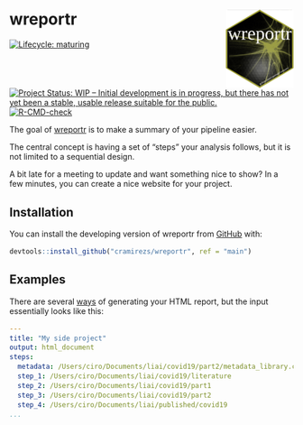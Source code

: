 
<!-- README.md is generated from README.Rmd. Please edit that file -->

# wreportr <img src="man/figures/logo.png" align="right" width="120" />

<!-- badges: start -->

[![Lifecycle:
maturing](https://img.shields.io/badge/lifecycle-maturing-blue.svg)](https://www.tidyverse.org/lifecycle/#maturing)
[![Project Status: WIP – Initial development is in progress, but there
has not yet been a stable, usable release suitable for the
public.](https://www.repostatus.org/badges/latest/wip.svg)](https://www.repostatus.org/#wip)
[![R-CMD-check](https://github.com/cramirezs/wreportr/workflows/R-CMD-check/badge.svg)](https://github.com/cramirezs/wreportr/actions)
<!-- badges: end -->

The goal of [wreportr](https://cramirezs.github.io/wreportr/index.html)
is to make a summary of your pipeline easier.

The central concept is having a set of “steps” your analysis follows,
but it is not limited to a sequential design.

A bit late for a meeting to update and want something nice to show? In a
few minutes, you can create a nice website for your project.

## Installation

You can install the developing version of wreportr from
[GitHub](https://github.com/cramirezs/wreportr) with:

``` r
devtools::install_github("cramirezs/wreportr", ref = "main")
```

## Examples

There are several [ways](vignette/) of generating your HTML report, but
the input essentially looks like this:

``` yaml
---
title: "My side project"
output: html_document
steps:
  metadata: /Users/ciro/Documents/liai/covid19/part2/metadata_library.csv
  step_1: /Users/ciro/Documents/liai/covid19/literature
  step_2: /Users/ciro/Documents/liai/covid19/part1
  step_3: /Users/ciro/Documents/liai/covid19/part2
  step_4: /Users/ciro/Documents/liai/published/covid19
...
```

